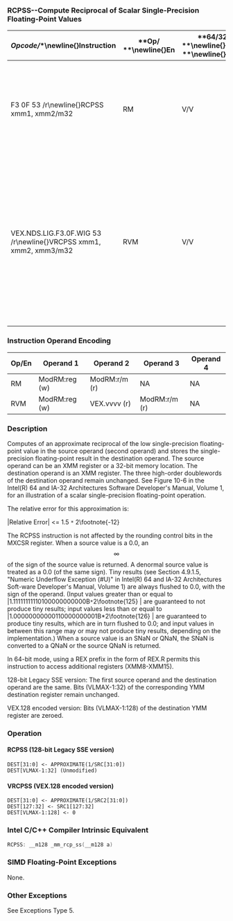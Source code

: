 ### RCPSS--Compute Reciprocal of Scalar Single-Precision Floating-Point Values 


|**Opcode*/**\newline{}**Instruction**|**Op/ **\newline{}**En**|**64/32 bit **\newline{}**Mode **\newline{}**Support**|**CPUID **\newline{}**Feature **\newline{}**Flag**|**Description**|
|-------------------------------------|------------------------|------------------------------------------------------|--------------------------------------------------|---------------|
|F3 0F 53 /r\newline{}RCPSS xmm1, xmm2/m32|RM|V/V|SSE|Computes the approximate reciprocal of the scalar single-precision floating-point value in xmm2/m32 and stores the result in xmm1.|
|VEX.NDS.LIG.F3.0F.WIG 53 /r\newline{}VRCPSS xmm1, xmm2, xmm3/m32|RVM|V/V|AVX|Computes the approximate reciprocal of the scalar single-precision floating-point value in xmm3/m32 and stores the result in xmm1. Also, upper single precision floating-point values (bits[127:32]) from xmm2 are copied to xmm1[127:32].|
### Instruction Operand Encoding


|Op/En|Operand 1|Operand 2|Operand 3|Operand 4|
|-----|---------|---------|---------|---------|
|RM|ModRM:reg (w)|ModRM:r/m (r)|NA|NA|
|RVM|ModRM:reg (w)|VEX.vvvv (r)|ModRM:r/m (r)|NA|
### Description


Computes of an approximate reciprocal of the low single-precision floating-point value in the source operand (second operand) and stores the single-precision floating-point result in the destination operand. The source operand can be an XMM register or a 32-bit memory location. The destination operand is an XMM register. The three high-order doublewords of the destination operand remain unchanged. See Figure 10-6 in the Intel(R) 64 and IA-32 Architectures Software Developer's Manual, Volume 1, for an illustration of a scalar single-precision floating-point operation.

The relative error for this approximation is:

 |Relative Error| <= 1.5 `*` 2\footnote{-12}  

The RCPSS instruction is not affected by the rounding control bits in the MXCSR register. When a source value is a 0.0, an $$\infty$$ of the sign of the source value is returned. A denormal source value is treated as a 0.0 (of the same sign). Tiny results (see Section 4.9.1.5, "Numeric Underflow Exception (#U)" in Intel(R) 64 and IA-32 Architectures Soft-ware Developer's Manual, Volume 1) are always flushed to 0.0, with the sign of the operand. (Input values greater than or equal to |1.11111111110100000000000B`*`2\footnote{125} | are guaranteed to not produce tiny results; input values less than or equal to |1.00000000000110000000001B*2\footnote{126} | are guaranteed to produce tiny results, which are in turn flushed to 0.0; and input values in between this range may or may not produce tiny results, depending on the implementation.) When a source value is an SNaN or QNaN, the SNaN is converted to a QNaN or the source QNaN is returned.

In 64-bit mode, using a REX prefix in the form of REX.R permits this instruction to access additional registers (XMM8-XMM15).

128-bit Legacy SSE version: The first source operand and the destination operand are the same. Bits (VLMAX-1:32) of the corresponding YMM destination register remain unchanged.

VEX.128 encoded version: Bits (VLMAX-1:128) of the destination YMM register are zeroed.


### Operation
#### RCPSS (128-bit Legacy SSE version)
```info-verb
DEST[31:0]  <- APPROXIMATE(1/SRC[31:0])
DEST[VLMAX-1:32] (Unmodified)
```
#### VRCPSS (VEX.128 encoded version)
```info-verb
DEST[31:0] <-  APPROXIMATE(1/SRC2[31:0])
DEST[127:32]  <- SRC1[127:32]
DEST[VLMAX-1:128] <-  0
```

### Intel C/C++ Compiler Intrinsic Equivalent

```cpp
RCPSS: __m128 _mm_rcp_ss(__m128 a)
```
### SIMD Floating-Point Exceptions


None.

### Other Exceptions


See Exceptions Type 5.

